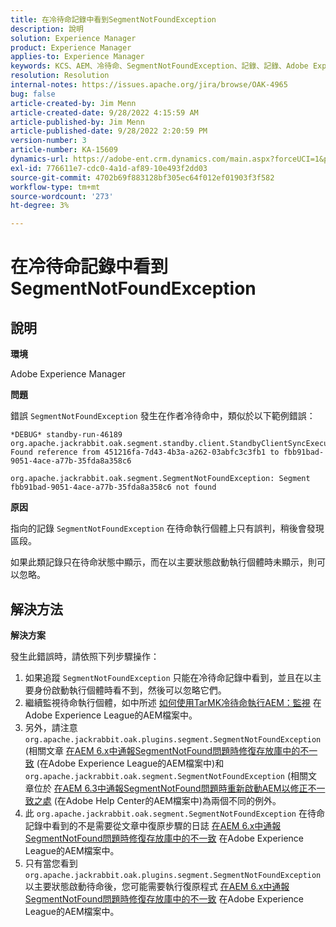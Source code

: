 ```yaml
---
title: 在冷待命記錄中看到SegmentNotFoundException
description: 說明
solution: Experience Manager
product: Experience Manager
applies-to: Experience Manager
keywords: KCS、AEM、冷待命、SegmentNotFoundException、記錄、記錄、Adobe Experience Manager
resolution: Resolution
internal-notes: https://issues.apache.org/jira/browse/OAK-4965
bug: false
article-created-by: Jim Menn
article-created-date: 9/28/2022 4:15:59 AM
article-published-by: Jim Menn
article-published-date: 9/28/2022 2:20:59 PM
version-number: 3
article-number: KA-15609
dynamics-url: https://adobe-ent.crm.dynamics.com/main.aspx?forceUCI=1&pagetype=entityrecord&etn=knowledgearticle&id=5941513c-e43e-ed11-9db1-0022480866ad
exl-id: 776611e7-cdc0-4a1d-af89-10e493f2dd03
source-git-commit: 4702b69f883128bf305ec64f012ef01903f3f582
workflow-type: tm+mt
source-wordcount: '273'
ht-degree: 3%

---
```


# 在冷待命記錄中看到SegmentNotFoundException

## 說明

<b>環境</b>

Adobe Experience Manager

<b>問題</b>

錯誤 `SegmentNotFoundException` 發生在作者冷待命中，類似於以下範例錯誤：

```
*DEBUG* standby-run-46189 org.apache.jackrabbit.oak.segment.standby.client.StandbyClientSyncExecution Found reference from 451216fa-7d43-4b3a-a262-03abfc3c3fb1 to fbb91bad-9051-4ace-a77b-35fda8a358c6

org.apache.jackrabbit.oak.segment.SegmentNotFoundException: Segment fbb91bad-9051-4ace-a77b-35fda8a358c6 not found
```

<b>原因</b>

指向的記錄 `SegmentNotFoundException` 在待命執行個體上只有誤判，稍後會發現區段。

如果此類記錄只在待命狀態中顯示，而在以主要狀態啟動執行個體時未顯示，則可以忽略。

## 解決方法

<b>解決方案</b>

發生此錯誤時，請依照下列步驟操作：

1. 如果追蹤 `SegmentNotFoundException` 只能在冷待命記錄中看到，並且在以主要身份啟動執行個體時看不到，然後可以忽略它們。
1. 繼續監視待命執行個體，如中所述 [如何使用TarMK冷待命執行AEM：監視](https://docs.adobe.com/content/help/en/experience-manager-65/deploying/deploying/tarmk-cold-standby.html#monitoring) 在Adobe Experience League的AEM檔案中。
1. 另外，請注意 `org.apache.jackrabbit.oak.plugins.segment.SegmentNotFoundException` (相關文章 [在AEM 6.x中通報SegmentNotFound問題時修復存放庫中的不一致](https://helpx.adobe.com/experience-manager/kb/fix-inconsistencies-in-the-repository-when-segmentnotfound-issue.html) (在Adobe Experience League的AEM檔案中)和 `org.apache.jackrabbit.oak.segment.SegmentNotFoundException` (相關文章位於 [在AEM 6.3中通報SegmentNotFound問題時重新啟動AEM以修正不一致之處](https://helpx.adobe.com/au/experience-manager/kb/fix-inconsistencies-by-restarting-AEM-when-segmentNotFound-issue-is-reported-in-AEM.html) (在Adobe Help Center的AEM檔案中)為兩個不同的例外。
1. 此 `org.apache.jackrabbit.oak.segment.SegmentNotFoundException` 在待命記錄中看到的不是需要從文章中復原步驟的日誌 [在AEM 6.x中通報SegmentNotFound問題時修復存放庫中的不一致](https://helpx.adobe.com/experience-manager/kb/fix-inconsistencies-in-the-repository-when-segmentnotfound-issue.html) 在Adobe Experience League的AEM檔案中。
1. 只有當您看到 `org.apache.jackrabbit.oak.plugins.segment.SegmentNotFoundException` 以主要狀態啟動待命後，您可能需要執行復原程式 [在AEM 6.x中通報SegmentNotFound問題時修復存放庫中的不一致](https://helpx.adobe.com/experience-manager/kb/fix-inconsistencies-in-the-repository-when-segmentnotfound-issue.html) 在Adobe Experience League的AEM檔案中。
